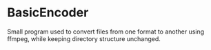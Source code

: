 # BasicEncoder
Small program used to convert files from one format to another using ffmpeg, while keeping directory structure unchanged.
